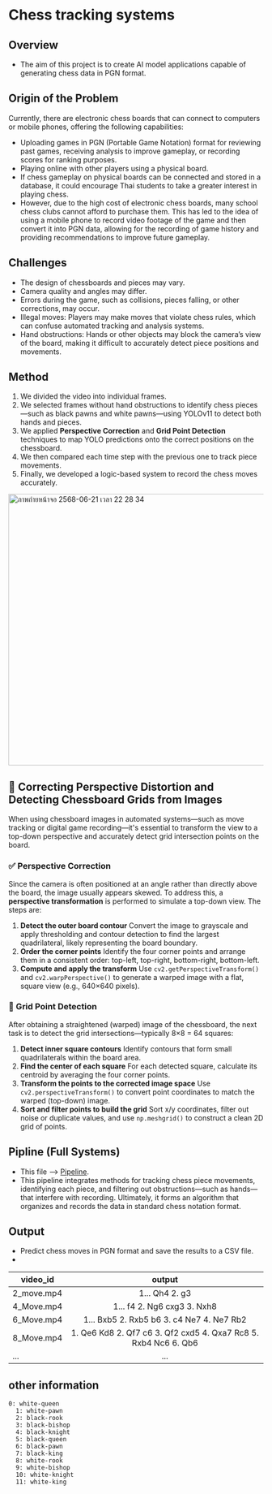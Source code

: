 # Chess tracking systems
## Overview
- The aim of this project is to create AI model applications capable of generating chess data in PGN format.


## Origin of the Problem
Currently, there are electronic chess boards that can connect to computers or mobile phones, offering the following capabilities:

- Uploading games in PGN (Portable Game Notation) format for reviewing past games, receiving analysis to improve gameplay, or recording scores for ranking purposes.
- Playing online with other players using a physical board.
- If chess gameplay on physical boards can be connected and stored in a database, it could encourage Thai students to take a greater interest in playing chess.
- However, due to the high cost of electronic chess boards, many school chess clubs cannot afford to purchase them. This has led to the idea of using a mobile phone to record video footage of the game and then convert it into PGN data, allowing for the recording of game history and providing recommendations to improve future gameplay.


## Challenges
- The design of chessboards and pieces may vary.
- Camera quality and angles may differ.
- Errors during the game, such as collisions, pieces falling, or other corrections, may occur.
- Illegal moves: Players may make moves that violate chess rules, which can confuse automated tracking and analysis systems.
- Hand obstructions: Hands or other objects may block the camera’s view of the board, making it difficult to accurately detect piece positions and movements.


## Method
1. We divided the video into individual frames.
2. We selected frames without hand obstructions to identify chess pieces—such as black pawns and white pawns—using YOLOv11 to detect both hands and pieces.
3. We applied **Perspective Correction** and **Grid Point Detection** techniques to map YOLO predictions onto the correct positions on the chessboard.
4. We then compared each time step with the previous one to track piece movements.
5. Finally, we developed a logic-based system to record the chess moves accurately.
<img width="535" alt="ภาพถ่ายหน้าจอ 2568-06-21 เวลา 22 28 34" src="https://github.com/user-attachments/assets/13314f1c-cd4b-4ac9-9291-1dcd26463b74" />

   

## 📸 Correcting Perspective Distortion and Detecting Chessboard Grids from Images
When using chessboard images in automated systems—such as move tracking or digital game recording—it's essential to transform the view to a top-down perspective and accurately detect grid intersection points on the board.


### ✅ Perspective Correction
Since the camera is often positioned at an angle rather than directly above the board, the image usually appears skewed. To address this, a **perspective transformation** is performed to simulate a top-down view. The steps are:
1. **Detect the outer board contour**
   Convert the image to grayscale and apply thresholding and contour detection to find the largest quadrilateral, likely representing the board boundary.
2. **Order the corner points**
   Identify the four corner points and arrange them in a consistent order: top-left, top-right, bottom-right, bottom-left.
3. **Compute and apply the transform**
   Use `cv2.getPerspectiveTransform()` and `cv2.warpPerspective()` to generate a warped image with a flat, square view (e.g., 640×640 pixels).

   
### 🎯 Grid Point Detection
After obtaining a straightened (warped) image of the chessboard, the next task is to detect the grid intersections—typically 8×8 = 64 squares:
1. **Detect inner square contours**
   Identify contours that form small quadrilaterals within the board area.
2. **Find the center of each square**
   For each detected square, calculate its centroid by averaging the four corner points.
3. **Transform the points to the corrected image space**
   Use `cv2.perspectiveTransform()` to convert point coordinates to match the warped (top-down) image.
4. **Sort and filter points to build the grid**
   Sort x/y coordinates, filter out noise or duplicate values, and use `np.meshgrid()` to construct a clean 2D grid of points.


## Pipline (Full Systems)
- This file -->  [Pipeline](https://chess-full-pipeline.ipynb).
- This pipeline integrates methods for tracking chess piece movements, identifying each piece, and filtering out obstructions—such as hands—that interfere with recording. Ultimately, it forms an algorithm that organizes and records the data in standard chess notation format.


## Output
- Predict chess moves in PGN format and save the results to a CSV file.
- 
| video_id   | output |
| -------------       |:-------------:|
| 2_move.mp4  |	1... Qh4 2. g3 |
| 4_Move.mp4	    | 1... f4 2. Ng6 cxg3 3. Nxh8  |
| 6_Move.mp4	  | 1... Bxb5 2. Rxb5 b6 3. c4 Ne7 4. Ne7 Rb2  |
| 8_Move.mp4	  | 1. Qe6 Kd8 2. Qf7 c6 3. Qf2 cxd5 4. Qxa7 Rc8 5. Rxb4 Nc6 6. Qb6    
| ...             | ...     |

## other information
```
0: white-queen
  1: white-pawn
  2: black-rook
  3: black-bishop
  4: black-knight
  5: black-queen
  6: black-pawn
  7: black-king
  8: white-rook
  9: white-bishop
  10: white-knight
  11: white-king
```
